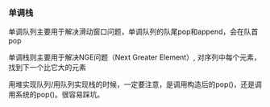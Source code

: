 ### 单调栈
单调队列主要用于解决滑动窗口问题，单调队列的队尾pop和append，会在队首pop

单调栈则主要用于解决NGE问题（Next Greater Element）, 对序列中每个元素，找到下一个比它大的元素

用堆实现队列/用队列实现栈的时候，一定要注意，是调用构造后的pop()，还是调用系统的pop()。很容易踩坑。